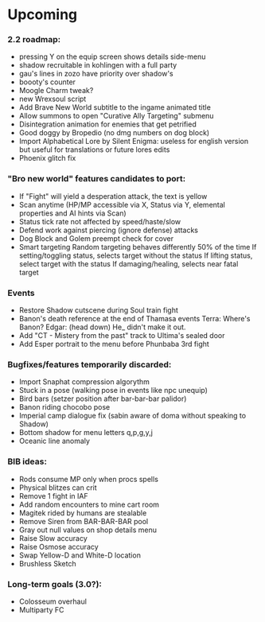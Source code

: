 # Upcoming

### 2.2 roadmap:
- pressing Y on the equip screen shows details side-menu
- shadow recruitable in kohlingen with a full party
- gau's lines in zozo have priority over shadow's
- boooty's counter
- Moogle Charm tweak?
- new Wrexsoul script
- Add Brave New World subtitle to the ingame animated title
- Allow summons to open "Curative Ally Targeting" submenu
- Disintegration animation for enemies that get petrified
- Good doggy by Bropedio (no dmg numbers on dog block)
- Import Alphabetical Lore by Silent Enigma: useless for english version but useful for translations or future lores edits
- Phoenix glitch fix

### "Bro new world" features candidates to port:
- If "Fight" will yield a desperation attack, the text is yellow 
- Scan anytime (HP/MP accessible via X, Status via Y, elemental properties and AI hints via Scan)
- Status tick rate not affected by speed/haste/slow
- Defend work against piercing (ignore defense) attacks
- Dog Block and Golem preempt check for cover
- Smart targeting
	Random targeting behaves differently 50% of the time
	If setting/toggling status, selects target without the status
	If lifting status, select target with the status
	If damaging/healing, selects near fatal target

### Events
- Restore Shadow cutscene during Soul train fight
- Banon's death reference at the end of Thamasa events 
	Terra: Where's Banon?
	Edgar: (head down) He_<D> didn't make it out.
- Add "CT - Mistery from the past" track to Ultima's sealed door
- Add Esper portrait to the menu before Phunbaba 3rd fight

### Bugfixes/features temporarily discarded:
- Import Snaphat compression algorythm
- Stuck in a pose (walking pose in events like npc unequip)
- Bird bars (setzer position after bar-bar-bar palidor)
- Banon riding chocobo pose 
- Imperial camp dialogue fix (sabin aware of doma without speaking to Shadow)
- Bottom shadow for menu letters q,p,g,y,j
- Oceanic line anomaly

### BIB ideas:
- Rods consume MP only when procs spells
- Physical blitzes can crit
- Remove 1 fight in IAF
- Add random encounters to mine cart room
- Magitek rided by humans are stealable
- Remove Siren from BAR-BAR-BAR pool
- Gray out null values on shop details menu
- Raise Slow accuracy
- Raise Osmose accuracy
- Swap Yellow-D and White-D location
- Brushless Sketch

### Long-term goals (3.0?):
- Colosseum overhaul
- Multiparty FC
